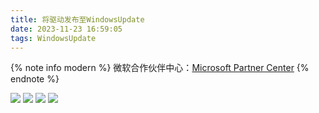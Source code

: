 ```yaml
---
title: 将驱动发布至WindowsUpdate
date: 2023-11-23 16:59:05
tags: WindowsUpdate
---
```


{% note info modern %}
微软合作伙伴中心：[Microsoft Partner Center](https://partner.microsoft.com/zh-cn/dashboard/home)
{% endnote %}


![](microsoftpartnercenter.png)
![](search.png)
![](newshipinglablebutton.png)
![](newshippinglable.png)

